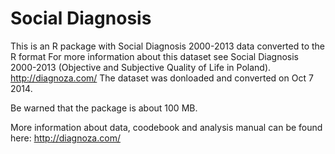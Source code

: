 Social Diagnosis
================

This is an R package with Social Diagnosis 2000-2013 data converted to the R format
For more information about this dataset see 
Social Diagnosis 2000-2013 (Objective and Subjective Quality of Life in Poland).
http://diagnoza.com/
The dataset was donloaded and converted on Oct 7 2014.

Be warned that the package is about 100 MB.

More information about data, coodebook and analysis manual can be found here: http://diagnoza.com/
